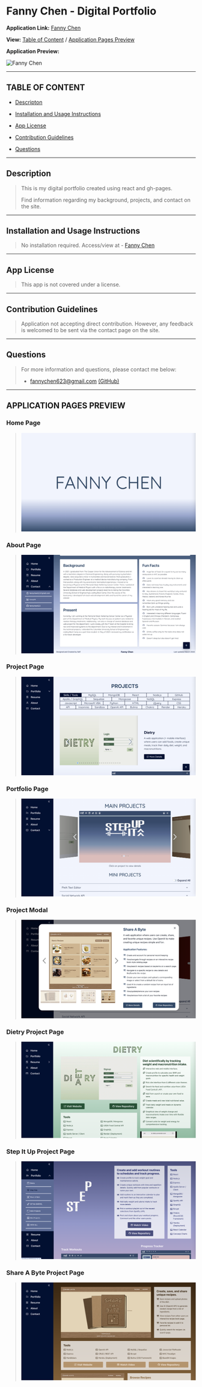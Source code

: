 # Fanny Chen - Digital Portfolio

**Application Link:** [Fanny Chen](https://fannychen623.github.io/Fanny-Chen-Digital-Portfolio/)

**View:** [Table of Content](#table-of-content) / [Application Pages Preview](#application-pages-preview)

**Application Preview:**

![Fanny Chen](./src/assets/images/PortfolioPreview.gif "Portfolio Preview")

---

## **TABLE OF CONTENT**

* [Descripton](#description)

* [Installation and Usage Instructions](#installation-and-usage-instructions)

* [App License](#app-license)

* [Contribution Guidelines](#contribution-guidelines)

* [Questions](#questions)

---

## Description

> This is my digital portfolio created using react and gh-pages.
> 
> Find information regarding my background, projects, and contact on the site.

---

## Installation and Usage Instructions 

> No installation required. 
> Access/view at - [Fanny Chen](https://fannychen623.github.io/Fanny-Chen-Digital-Portfolio/)

---

## App License 

> This app is not covered under a license.

---

## Contribution Guidelines 

> Application not accepting direct contribution.
> However, any feedback is welcomed to be sent via the contact page on the site.

---

## Questions 

> For more information and questions, please contact me below:
> * <fannychen623@gmail.com> [(GitHub)](https://github.com/fannychen623)

---

## **APPLICATION PAGES PREVIEW**
### Home Page
>![Home Page](./src/assets/images/HomePage.png "home page")
### About Page
>![About Page](./src/assets/images/AboutPage.png "about page")
### Project Page
>![Project Page](./src/assets/images/ProjectPage.png "project page")
### Portfolio Page
>![Portfolio Page](./src/assets/images/PortfolioPage.png "portfolio page")
### Project Modal
>![Project Modal](./src/assets/images/ProjectModal.png "project modal")
### Dietry Project Page
>![Dietry Project Page](./src/assets/images/DietryPage.png "dietry project page")
### Step It Up Project Page
>![Step It Up Project Page](./src/assets/images/StepItUpPage.png "step-it-up project page")
### Share A Byte Project Page
>![Share A Byte Project Page](./src/assets/images/ShareABytePage.png "share-a-byte project page")
